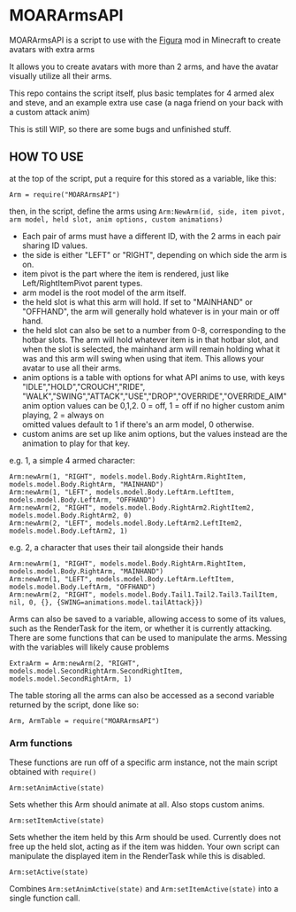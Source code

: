# MOARArmsAPI

MOARArmsAPI is a script to use with the [Figura](https://www.curseforge.com/minecraft/mc-mods/figura "Figura on CurseForge") mod in Minecraft to create avatars with extra arms

It allows you to create avatars with more than 2 arms, and have the avatar visually utilize all their arms.

This repo contains the script itself, plus basic templates for 4 armed alex and steve, and an example extra use case \(a naga friend on your back with a custom attack anim\)

This is still WIP, so there are some bugs and unfinished stuff.

## HOW TO USE

at the top of the script, put a require for this stored as a variable, like this:

    Arm = require("MOARArmsAPI")

then, in the script, define the arms using `Arm:NewArm(id, side, item pivot, arm model, held slot, anim options, custom animations)`

* Each pair of arms must have a different ID, with the 2 arms in each pair sharing ID values.
* the side is either "LEFT" or "RIGHT", depending on which side the arm is on.
* item pivot is the part where the item is rendered, just like Left/RightItemPivot parent types.
* arm model is the root model of the arm itself.
* the held slot is what this arm will hold. If set to "MAINHAND" or "OFFHAND", the arm will generally hold whatever is in your main or off hand.
* the held slot can also be set to a number from 0-8, corresponding to the hotbar slots. The arm will hold whatever item is in that hotbar slot, and when the slot is selected, the mainhand arm will remain holding what it was and this arm will swing when using that item. This allows your avatar to use all their arms.
* anim options is a table with options for what API anims to use, with keys "IDLE","HOLD","CROUCH","RIDE",  "WALK","SWING","ATTACK","USE","DROP","OVERRIDE","OVERRIDE_AIM"  
anim option values can be 0,1,2. 0 = off, 1 = off if no higher custom anim playing, 2 = always on  
omitted values default to 1 if there's an arm model, 0 otherwise.
* custom anims are set up like anim options, but the values instead are the animation to play for that key.

e.g. 1, a simple 4 armed character:

    Arm:newArm(1, "RIGHT", models.model.Body.RightArm.RightItem, models.model.Body.RightArm, "MAINHAND")
    Arm:newArm(1, "LEFT", models.model.Body.LeftArm.LeftItem, models.model.Body.LeftArm, "OFFHAND")
    Arm:newArm(2, "RIGHT", models.model.Body.RightArm2.RightItem2, models.model.Body.RightArm2, 0)
    Arm:newArm(2, "LEFT", models.model.Body.LeftArm2.LeftItem2, models.model.Body.LeftArm2, 1)

e.g. 2, a character that uses their tail alongside their hands

    Arm:newArm(1, "RIGHT", models.model.Body.RightArm.RightItem, models.model.Body.RightArm, "MAINHAND")
    Arm:newArm(1, "LEFT", models.model.Body.LeftArm.LeftItem, models.model.Body.LeftArm, "OFFHAND")
    Arm:newArm(2, "RIGHT", models.model.Body.Tail1.Tail2.Tail3.TailItem, nil, 0, {}, {SWING=animations.model.tailAttack}})

Arms can also be saved to a variable, allowing access to some of its values, such as the RenderTask for the item, or whether it is currently attacking.
There are some functions that can be used to manipulate the arms.
Messing with the variables will likely cause problems

    ExtraArm = Arm:newArm(2, "RIGHT", models.model.SecondRightArm.SecondRightItem, models.model.SecondRightArm, 1)

The table storing all the arms can also be accessed as a second variable returned by the script, done like so:

    Arm, ArmTable = require("MOARArmsAPI")

### Arm functions

These functions are run off of a specific arm instance, not the main script obtained with `require()`

    Arm:setAnimActive(state)

Sets whether this Arm should animate at all. Also stops custom anims.

    Arm:setItemActive(state)

Sets whether the item held by this Arm should be used. Currently does not free up the held slot, acting as if the item was hidden.
Your own script can manipulate the displayed item in the RenderTask while this is disabled.

    Arm:setActive(state)

Combines `Arm:setAnimActive(state)` and `Arm:setItemActive(state)` into a single function call.